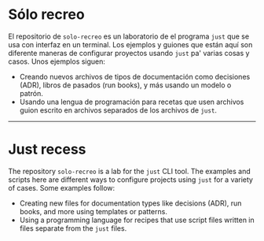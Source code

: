 # Sólo recreo

El repositorio de `solo-recreo` es un laboratorio de el programa `just` que se
usa con interfaz en un terminal. Los ejemplos y guiones que están aquí son
diferente maneras de configurar proyectos usando `just` pa' varias cosas y
casos. Unos ejemplos siguen:

- Creando nuevos archivos de tipos de documentación como decisiones (ADR),
  libros de pasados (run books), y más usando un modelo o patrón.
- Usando una lengua de programación para recetas que usen archivos guion escrito
  en archivos separados de los archivos de `just`.

---

# Just recess

The repository `solo-recreo` is a lab for the `just` CLI tool. The examples and
scripts here are different ways to configure projects using `just` for a variety
of cases. Some examples follow:

- Creating new files for documentation types like decisions (ADR), run books,
  and more using templates or patterns.
- Using a programming language for recipes that use script files written in
  files separate from the `just` files.
